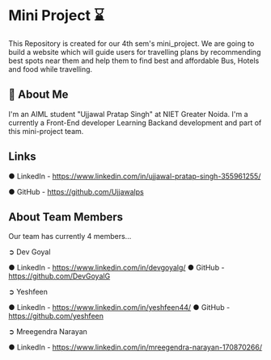 
# Mini Project ⌛

This Repository is created for our 4th sem's mini_project. We are going to build a website which will guide users for travelling plans by recommending best spots near them and help them to find best and affordable Bus, Hotels and food while travelling.



## 🚀 About Me
I'm an AIML student "Ujjawal Pratap Singh" at NIET Greater Noida. 
I'm a currently a Front-End developer Learning Backand development and part of this mini-project team.


## Links
● LinkedIn - https://www.linkedin.com/in/ujjawal-pratap-singh-355961255/

● GitHub - https://github.com/Ujjawalps


## About Team Members
Our team has currently 4 members...


➲ Dev Goyal

● LinkedIn - https://www.linkedin.com/in/devgoyalg/
● GitHub - https://github.com/DevGoyalG


➲ Yeshfeen

● LinkedIn - https://www.linkedin.com/in/yeshfeen44/
● GitHub - https://github.com/yeshfeen
 

➲ Mreegendra Narayan

● LinkedIn - https://www.linkedin.com/in/mreegendra-narayan-170870266/
